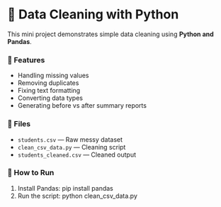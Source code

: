 # 🧹 Data Cleaning with Python

This mini project demonstrates simple data cleaning using **Python and Pandas**.

### 🧰 Features
- Handling missing values
- Removing duplicates
- Fixing text formatting
- Converting data types
- Generating before vs after summary reports

### 📂 Files
- `students.csv` — Raw messy dataset
- `clean_csv_data.py` — Cleaning script
- `students_cleaned.csv` — Cleaned output

### 🧠 How to Run
1. Install Pandas:
   pip install pandas
2. Run the script:
    python clean_csv_data.py
